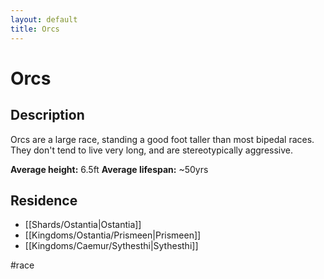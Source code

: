 ```yaml
---
layout: default
title: Orcs
---
```


# Orcs

## Description
Orcs are a large race, standing a good foot taller than most bipedal races. They don't tend to live very long, and are stereotypically aggressive.

**Average height:** 6.5ft
**Average lifespan:** ~50yrs

## Residence
- [[Shards/Ostantia|Ostantia]]
- [[Kingdoms/Ostantia/Prismeen|Prismeen]]
- [[Kingdoms/Caemur/Sythesthi|Sythesthi]]

#race 